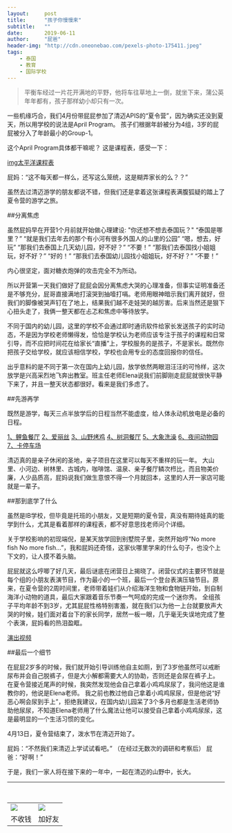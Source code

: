 ```yaml
---
layout:     post
title:      "孩子你慢慢来"
subtitle:   ""
date:       2019-06-11
author:     "屁爸"
header-img: "http://cdn.oneonebao.com/pexels-photo-175411.jpeg"
tags:
    - 泰国
    - 教育
    - 国际学校
---
```


>平衡车经过一片花开满地的平野，他将车往草地上一倒，就坐下来，蒲公英年年都有，孩子那样幼小却只有一次。

一些机缘巧合，我们4月份带屁屁参加了清迈APIS的“夏令营”，因为确实还没到夏天，所以用学校的说法是April Program。
孩子们根据年龄被分为4组，3岁的屁屁被分入了年龄最小的Group-1。

这个April Program具体都干嘛呢？
这是课程表，感受一下：

[img太平洋课程表]() 

屁妈：“这不每天都一样么，还写这么笼统，这是糊弄家长的么？？”

虽然去过清迈游学的朋友都说不错，但我们还是拿着这张课程表满腹狐疑的踏上了夏令营的游学之旅。

##分离焦虑

虽然屁妈早在开营1个月前就开始做心理建设:
"你还想不想去泰国玩？"
“泰国是哪里？”
“就是我们去年去的那个有小河有很多外国人的山里的公园”
“嗯，想去，好玩”
“那我们去泰国上几天幼儿园，好不好？”
“不要！”
“那我们去泰国找小姐姐玩，好不好？”
“好的！”
“那我们去泰国幼儿园找小姐姐玩，好不好？”
“不要！”

内心很坚定，面对糖衣炮弹的攻击完全不为所动。

所以开营第一天我们做好了屁屁会因分离焦虑大哭的心理准备，但事实证明准备还是不够充分，屁哥直接满地打滚哭到抽噎打嗝。老师用眼神暗示我们离开就好，但我们的脚像被哭声钉在了地上，结果我们越不走娃哭的越厉害。后来当然还是狠下心扭头走了，我俩一整天都在忐忑和焦虑中等待放学。

不同于国内的幼儿园，这里的学校不会通过即时通讯软件给家长发送孩子的实时动态，不是因为学校老师懒得发，恰恰是学校认为老师应该专注于孩子的课程和日常引导，而不应把时间花在给家长“直播”上，学校服务的是孩子，不是家长。既然你把孩子交给学校，就应该相信学校，学校也会用专业的态度回报你的信任。

出乎意料的是不同于第一次在国内上幼儿园，放学依然两眼泪汪汪的可怜样，这次放学是兴高采烈地飞奔出教室。班主任老师Elena说我们前脚刚走屁屁就很快平静下来了，并且一整天状态都很好。看来是我们多虑了。

##先游再学

既然是游学，每天三点半放学后的日程当然不能虚度，给人体永动机放电是必备的日程。

[1、鲤鱼餐厅]() 
[2、爱丽丝]() 
[3、山野烤鸡]() 
[4、树洞餐厅]() 
[5、大象洗澡]() 
[6、夜间动物园]() 
[7、卡停车场]() 

清迈真的是亲子休闲的圣地，亲子项目在这里可以每天不重样的玩一年。
大山里、小河边、树林里、古城内，咖啡馆、温泉、亲子餐厅鳞次栉比，而且物美价廉，人少品质高，屁妈说我们做生意恨不得一个月就回本，这里的人开一家店可能就是一辈子。


##那到底学了什么

虽然是IB学校，但毕竟是托班的小朋友，又是短期的夏令营，真没有期待娃真的能学到什么，尤其是看着那样的课程表，都不好意思找老师问个详细。

关于学校影响的初现端倪，是某天放学回到别墅院子里，突然开始哼“No more fish No more fish…”，我和屁妈还奇怪，这家伙哪里学来的什么句子，也没个上下文的，让人摸不着头脑。

屁屁就这么哼唧了好几天，最后谜底在闭营日上揭晓了。闭营仪式的主要环节就是每个组的小朋友表演节目，作为最小的一个班，最后一个登台表演压轴节目。原来，在夏令营的2周时间里，老师带着娃们从介绍海洋生物和食物链开始，到自制海洋小动物的道具，最后大家跟着音乐节奏一气呵成的完成一个迷你秀。
全组孩子平均年龄不到3岁，尤其屁屁性格特别害羞，就在我们以为他一上台就要放声大哭的时候，娃们面对着台下的家长同学，居然一板一眼，几乎毫无失误地完成了整个表演，屁妈看的热泪盈眶。

[演出视频]()

##最后一个细节

在屁屁2岁多的时候，我们就开始引导训练他自主如厕，到了3岁他虽然可以戒断尿布并会自己脱裤子，但是大小解都需要大人的协助，否则还是会尿在裤子上。
在夏令营接近尾声的时候，我突然发现他会自己拿着小鸡鸡尿尿了，我问他这是谁教你的，他说是Elena老师。
我之前也教过他自己拿着小鸡鸡尿尿，但是他说“好恶心啊会尿到手上”，拒绝我建议，在国内幼儿园呆了3个多月也都是生活老师协助他尿尿，不知道Elena老师用了什么魔法让他可以接受自己拿着小鸡鸡尿尿，这是最明显的一个生活习惯的变化。

4月13日，夏令营结束了，泼水节在清迈开始了。

屁妈：“不然我们来清迈上学试试看吧。”
（在经过无数次的调研和考察后）
屁爸：“好啊！”

于是，我们一家人将在接下来的一年中，一起在清迈的山野中，长大。


















----
<br />
<table border="0">
    <tr border="0">
        <td>
            <img src="http://cdn.oneonebao.com/0%20%2837%29.gif">
        </td>
        <td>
            <img src="http://cdn.oneonebao.com/1490924677.png">
        </td>
    </tr>
    <tr>
        <td style="text-align:center">
            <span>不收钱</span>
        </td>
        <td style="text-align:center">
            <span>加好友</span>
        </td>
    </tr>
</table>
